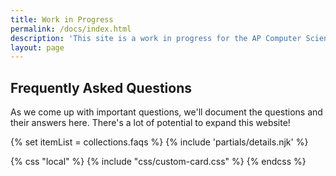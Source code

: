 ```yaml
---
title: Work in Progress
permalink: /docs/index.html
description: 'This site is a work in progress for the AP Computer Science A course. This page explains some of the enhancements we might make.'
layout: page
---
```


## Frequently Asked Questions

As we come up with important questions, we'll document the questions and their answers here. There's a lot of potential to expand this website!

<!-- loop faqs -->
{% set itemList = collections.faqs %}
{% include 'partials/details.njk' %}

{% css "local" %}
  {% include "css/custom-card.css" %}
{% endcss %}

